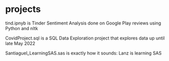 # projects

tind.ipnyb is Tinder Sentiment Analysis done on Google Play reviews using Python and nltk

CovidProject.sql is a SQL Data Exploration project that explores data up until late May 2022

Santiaguel_LearningSAS.sas is exactly how it sounds: Lanz is learning SAS

